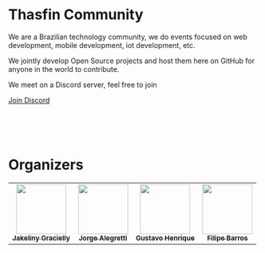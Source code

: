# Thasfin Community 
We are a Brazilian technology community, we do events focused on web development, mobile development, iot development, etc.

We jointly develop Open Source projects and host them here on GitHub for anyone in the world to contribute.

We meet on a Discord server, feel free to join

[Join Discord](https://discord.gg/XQHh3yCN3C)

<br><br><br>

# Organizers

<table>
  <tr>
    <td align="center"><a href="https://github.com/jakeliny"><img src="https://avatars.githubusercontent.com/u/17316392?v=4?s=100" width="100px;" alt=""/><br /><sub><b>Jakeliny Gracielly</b></sub></a></td>
    <td align="center"><a href="https://github.com/jorge-lba"><img src="https://avatars.githubusercontent.com/u/56704254?v=4?s=100" width="100px;" alt=""/><br /><sub><b>Jorge Alegretti</b></sub></a></td>
    <td align="center"><a href="https://github.com/gustavohenriquess"><img src="https://avatars.githubusercontent.com/u/9334778?v=4" width="100px;" alt=""/><br /><sub><b>Gustavo Henrique</b></sub></a></td>
    <td align="center"><a href="https://github.com/Filipebarrosg"><img src="https://avatars.githubusercontent.com/u/74775211?v=4" width="100px;" alt=""/><br /><sub><b>Filipe Barros</b></sub></a></td>
  </tr>
</table>


<!--

**Here are some ideas to get you started:**

🙋‍♀️ A short introduction - what is your organization all about?
🌈 Contribution guidelines - how can the community get involved?
👩‍💻 Useful resources - where can the community find your docs? Is there anything else the community should know?
🍿 Fun facts - what does your team eat for breakfast?
🧙 Remember, you can do mighty things with the power of [Markdown](https://docs.github.com/github/writing-on-github/getting-started-with-writing-and-formatting-on-github/basic-writing-and-formatting-syntax)
-->
